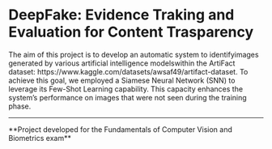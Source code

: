 # DeepFake: Evidence Traking and Evaluation for Content Trasparency
<p>The aim of this project is to develop an automatic system to identifyimages generated by various artificial intelligence modelswithin the ArtiFact dataset: https://www.kaggle.com/datasets/awsaf49/artifact-dataset.
To achieve this goal, we employed a Siamese Neural Network (SNN) to leverage its Few-Shot Learning capability.
This capacity enhances the system’s performance on images that were not seen during the training phase.</p>
<hr>
**Project developed for the Fundamentals of Computer Vision and Biometrics exam**
